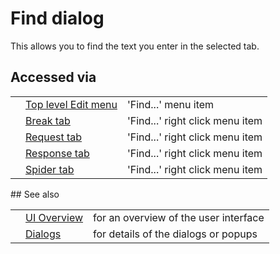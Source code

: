 # Find dialog

This allows you to find the text you enter in the selected tab.
## Accessed via
<table>
<tr><td></td><td><a href='HelpUiTlmenuEdit'>Top level Edit menu</a></td><td>'Find...' menu item</td></tr>
<tr><td></td><td><a href='HelpUiTabsBreak'>Break tab</a></td><td>'Find...' right click menu item</td></tr>
<tr><td></td><td><a href='HelpUiTabsRequest'>Request tab</a></td><td>'Find...' right click menu item</td></tr>
<tr><td></td><td><a href='HelpUiTabsResponse'>Response tab</a></td><td>'Find...' right click menu item</td></tr>
<tr><td></td><td><a href='HelpUiTabsSpider'>Spider tab</a></td><td>'Find...' right click menu item</td></tr>
</table>
## See also
<table>
<tr><td></td><td><a href='HelpUiOverview'>UI Overview</a></td><td>for an overview of the user interface</td></tr>
<tr><td></td><td><a href='HelpUiDialogsDialogs'>Dialogs</a></td><td>for details of the dialogs or popups </td></tr>
</table>